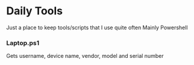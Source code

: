 # Daily Tools

Just a place to keep tools/scripts that I use quite often
Mainly Powershell

### Laptop.ps1
Gets username, device name, vendor, model and serial number